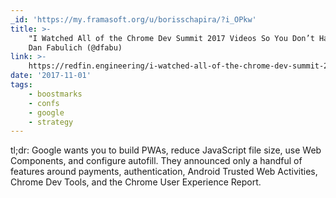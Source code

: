 ```yaml
---
_id: 'https://my.framasoft.org/u/borisschapira/?i_OPkw'
title: >-
    "I Watched All of the Chrome Dev Summit 2017 Videos So You Don’t Have To",
    Dan Fabulich (@dfabu)
link: >-
    https://redfin.engineering/i-watched-all-of-the-chrome-dev-summit-2017-videos-so-you-dont-have-to-9b62a593c3cb
date: '2017-11-01'
tags:
    - boostmarks
    - confs
    - google
    - strategy
---
```


<div class="markdown"><p>tl;dr: Google wants you to build PWAs, reduce JavaScript file size, use Web Components, and configure autofill. They announced only a handful of features around payments, authentication, Android Trusted Web Activities, Chrome Dev Tools, and the Chrome User Experience Report.
</p></div>
